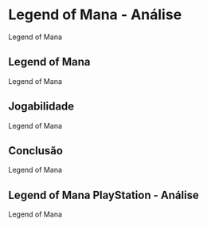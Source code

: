 ---
---

# Legend of Mana - Análise

Legend of Mana

## Legend of Mana

Legend of Mana

## Jogabilidade

Legend of Mana

## Conclusão

Legend of Mana

## Legend of Mana PlayStation - Análise

Legend of Mana
